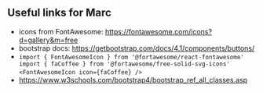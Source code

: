 ## Useful links for Marc
- icons from FontAwesome: https://fontawesome.com/icons?d=gallery&m=free
- bootstrap docs: https://getbootstrap.com/docs/4.1/components/buttons/
- `import { FontAwesomeIcon } from '@fortawesome/react-fontawesome'
import { faCoffee } from '@fortawesome/free-solid-svg-icons'`
`<FontAwesomeIcon icon={faCoffee} />`
- https://www.w3schools.com/bootstrap4/bootstrap_ref_all_classes.asp
